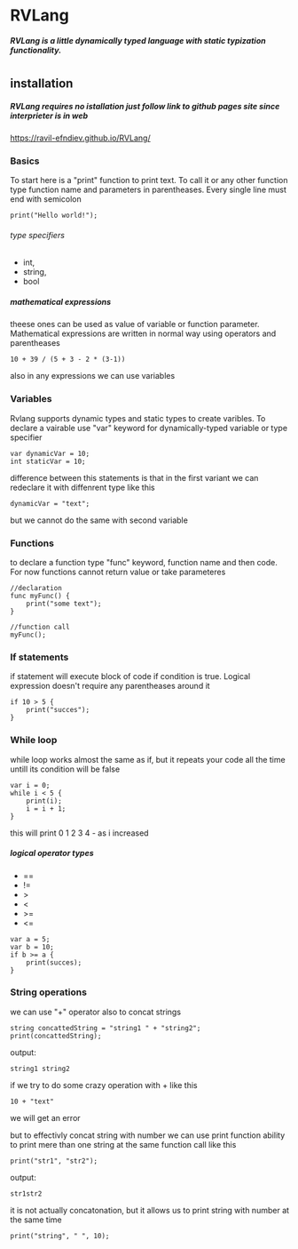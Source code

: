 # RVLang
##### RVLang is a little dynamically typed language with static typization functionality.
#
#
#

## installation
##### RVLang requires no istallation just follow link to github pages site since interprieter is in web 
https://ravil-efndiev.github.io/RVLang/


### Basics
To start here is a "print" function to print text.
To call it or any other function type function name and parameters in parentheases.
Every single line must end with semicolon

```
print("Hello world!");
```

###### type specifiers
- int,
- string,
- bool

##### mathematical expressions 
theese ones can be used as value of variable or function parameter.
Mathematical expressions are written in normal way using operators and parentheases

```
10 + 39 / (5 + 3 - 2 * (3-1))
```

also in any expressions we can use variables

### Variables

Rvlang supports dynamic types and static types to create varibles.
To declare a vairable use "var" keyword for dynamically-typed variable or type specifier

```
var dynamicVar = 10;
int staticVar = 10;
```

difference between this  statements is that in the first variant we can redeclare it with diffenrent type like this

```
dynamicVar = "text";
```

but we cannot do the same with second variable

### Functions

to declare a function type "func" keyword, function name and then code.
For now functions cannot return value or take parameteres

```
//declaration
func myFunc() {
    print("some text");
}

//function call
myFunc();
```

### If statements

if statement will execute block of code if condition is true.
Logical expression doesn't require any parentheases around it

```
if 10 > 5 {
    print("succes");    
}
```

### While loop

while loop works almost the same as if, but it repeats your code all the time untill its 
condition will be false

```
var i = 0;
while i < 5 {
    print(i);
    i = i + 1;
}
```

this will print 0 1 2 3 4 - as i increased

##### logical operator types
- ==
- !=
- \>
- \<
- \>=
- \<=
```
var a = 5;
var b = 10;
if b >= a {
    print(succes);
}
```

### String operations
we can use "+" operator also to concat strings 
```
string concattedString = "string1 " + "string2";
print(concattedString);
```

output:
```
string1 string2
```

if we try to do some crazy operation with + like this
```
10 + "text"
```
we will get an error


but to effectivly concat string with number we can use print function ability to 
print mere than one string at the same function call like this

```
print("str1", "str2");
```
output:
```
str1str2
```

it is not actually concatonation, but it allows us to print string with number at the same time
```
print("string", " ", 10);
```
